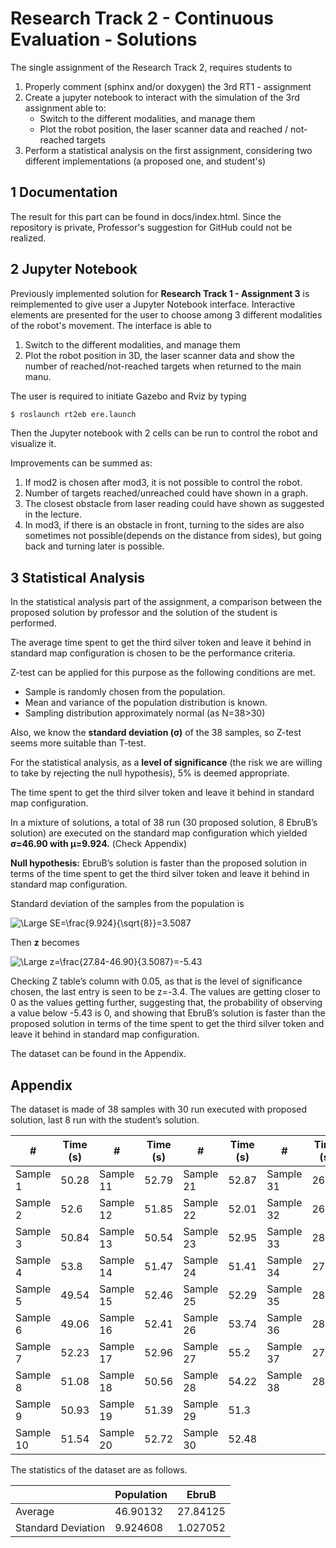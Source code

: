 Research Track 2 - Continuous Evaluation - Solutions
================================

The single assignment of the Research Track 2, requires students to

1) Properly comment (sphinx and/or doxygen) the 3rd RT1 - assignment
2) Create a jupyter notebook to interact with the simulation of the 3rd assignment able to:
	- Switch to the different modalities, and manage them
	- Plot the robot position, the laser scanner data and reached / not-reached targets
3) Perform a statistical analysis on the first assignment, considering two different implementations (a proposed one, and student's)

1 Documentation
----------------------
The result for this part can be found in docs/index.html. Since the repository is private, Professor's suggestion for GitHub could not be realized.

2 Jupyter Notebook
-------------------
Previously implemented solution for **Research Track 1 - Assignment 3** is reimplemented to give user a Jupyter Notebook interface. Interactive elements are presented for the user to choose among 3 different modalities of the robot's movement. The interface is able to 

1) Switch to the different modalities, and manage them
2) Plot the robot position in 3D, the laser scanner data and show the number of reached/not-reached targets when returned to the main manu.

The user is required to initiate Gazebo and Rviz by typing
```bash
$ roslaunch rt2eb ere.launch
```
Then the Jupyter notebook with 2 cells can be run to control the robot and visualize it.

Improvements can be summed as:
1) If mod2 is chosen after mod3, it is not possible to control the robot.
2) Number of targets reached/unreached could have shown in a graph.
3) The closest obstacle from laser reading could have shown as suggested in the lecture.
4) In mod3, if there is an obstacle in front, turning to the sides are also sometimes not possible(depends on the distance from sides), but going back and turning later is possible.

3 Statistical Analysis
----------------------

In the statistical analysis part of the assignment, a comparison between the proposed solution by professor and the solution of the student is performed.

The average time spent to get the third silver token and leave it behind in standard map configuration is chosen to be the performance criteria.

Z-test can be applied for this purpose as the following conditions are met.
* Sample is randomly chosen from the population.
* Mean and variance of the population distribution is known.
* Sampling distribution approximately normal (as N=38>30)
	
Also, we know the **standard deviation (σ)** of the 38 samples, so Z-test seems more suitable than T-test.

For the statistical analysis, as a **level of significance** (the risk we are willing to take by rejecting the null hypothesis), 5% is deemed appropriate.

The time spent to get the third silver token and leave it behind in standard map configuration.

In a mixture of solutions, a total of 38 run (30 proposed solution, 8 EbruB’s solution) are executed on the standard map configuration which yielded **σ=46.90  with μ=9.924.** (Check Appendix)

**Null hypothesis:** EbruB’s solution is faster than the proposed solution in terms of the time spent to get the third silver token and leave it behind in standard map configuration.

Standard deviation of the samples from the population is

<img src="https://latex.codecogs.com/svg.latex?\Large&space;SE=\frac{9.924}{\sqrt{8}}=3.5087" title="\Large SE=\frac{9.924}{\sqrt{8}}=3.5087" />

Then **z** becomes

<img src="https://latex.codecogs.com/svg.latex?\Large&space;z=\frac{27.84-46.90}{3.5087}=-5.43" title="\Large z=\frac{27.84-46.90}{3.5087}=-5.43" />

Checking Z table’s column with 0.05, as that is the level of significance chosen, the last entry is seen to be z=-3.4. The values are getting closer to 0 as the values getting further, suggesting that, the probability of observing a value below -5.43 is 0, and showing that EbruB’s solution is faster than the proposed solution in terms of the time spent to get the third silver token and leave it behind in standard map configuration.

The dataset can be found in the Appendix.

Appendix
---------------------

The dataset is made of 38 samples with 30 run executed with proposed solution, last 8 run with the student’s solution.


|     #              |     Time (s)    |     #              |     Time (s)    |     #              |     Time (s)    |     #              |     Time (s)    |
|--------------------|-----------------|--------------------|-----------------|--------------------|-----------------|--------------------|-----------------|
|     Sample   1     |     50.28       |     Sample   11    |     52.79       |     Sample   21    |     52.87       |     Sample   31    |     26.43       |
|     Sample   2     |     52.6        |     Sample   12    |     51.85       |     Sample   22    |     52.01       |     Sample   32    |     26.1        |
|     Sample   3     |     50.84       |     Sample   13    |     50.54       |     Sample   23    |     52.95       |     Sample   33    |     28.92       |
|     Sample   4     |     53.8        |     Sample   14    |     51.47       |     Sample   24    |     51.41       |     Sample   34    |     27.61       |
|     Sample   5     |     49.54       |     Sample   15    |     52.46       |     Sample   25    |     52.29       |     Sample   35    |     28.38       |
|     Sample   6     |     49.06       |     Sample   16    |     52.41       |     Sample   26    |     53.74       |     Sample   36    |     28.61       |
|     Sample   7     |     52.23       |     Sample   17    |     52.96       |     Sample   27    |     55.2        |     Sample   37    |     27.7        |
|     Sample   8     |     51.08       |     Sample   18    |     50.56       |     Sample   28    |     54.22       |     Sample   38    |     28.98       |
|     Sample   9     |     50.93       |     Sample   19    |     51.39       |     Sample   29    |     51.3        |                    |                 |
|     Sample   10    |     51.54       |     Sample   20    |     52.72       |     Sample   30    |     52.48       |                    |                 |


The statistics of the dataset are as follows.

|                             |     Population    |     EbruB       |
|-----------------------------|-------------------|-----------------|
|     Average                 |     46.90132      |     27.84125    |
|     Standard   Deviation    |     9.924608      |     1.027052    |
